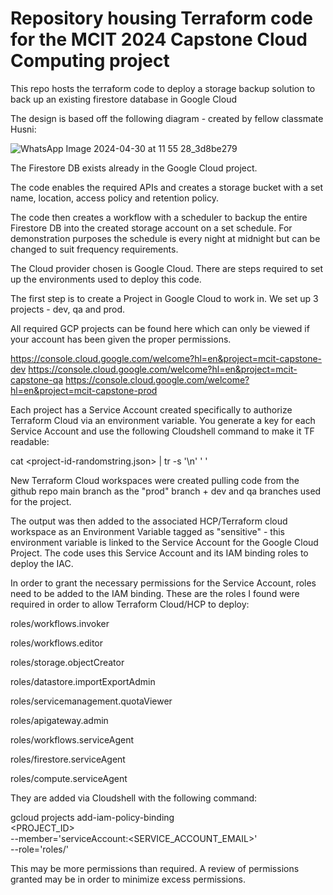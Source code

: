 # Repository housing Terraform code for the MCIT 2024 Capstone Cloud Computing project


This repo hosts the terraform code to deploy a storage backup solution to back up an existing firestore database in Google Cloud

The design is based off the following diagram - created by fellow classmate Husni:


![WhatsApp Image 2024-04-30 at 11 55 28_3d8be279](https://github.com/gd-jackstraw/MCIT-Capstone/assets/143850151/1124c35e-adbd-462e-b9b0-f73b30136264)



The Firestore DB exists already in the Google Cloud project. 

The code enables the required APIs and creates a storage bucket with a set name, location, access policy and retention policy. 

The code then creates a workflow with a scheduler to backup the entire Firestore DB into the created storage account on a set schedule. 
For demonstration purposes the schedule is every night at midnight but can be changed to suit frequency requirements.


The Cloud provider chosen is Google Cloud. There are steps required to set up the environments used to deploy this code.

The first step is to create a Project in Google Cloud to work in. We set up 3 projects - dev, qa and prod. 

All required GCP projects can be found here which can only be viewed if your account has been given the proper permissions.


https://console.cloud.google.com/welcome?hl=en&project=mcit-capstone-dev 
https://console.cloud.google.com/welcome?hl=en&project=mcit-capstone-qa 
https://console.cloud.google.com/welcome?hl=en&project=mcit-capstone-prod


Each project has a Service Account created specifically to authorize Terraform Cloud via an environment variable. You generate a key for each Service Account and use the following Cloudshell command to make it TF readable:

cat <project-id-randomstring.json> | tr -s '\n' ' ' 



New Terraform Cloud workspaces were created pulling code from the github repo main branch as the "prod" branch + dev and qa branches used for the project.



The output was then added to the associated HCP/Terraform cloud workspace as an Environment Variable tagged as "sensitive" - this environment variable is linked to the Service Account for the Google Cloud Project. The code uses this Service Account and its IAM binding roles to deploy the IAC.


In order to grant the necessary permissions for the Service Account, roles need to be added to the IAM binding. These are the roles I found were required in order to allow Terraform Cloud/HCP to deploy:



roles/workflows.invoker

roles/workflows.editor

roles/storage.objectCreator

roles/datastore.importExportAdmin

roles/servicemanagement.quotaViewer

roles/apigateway.admin

roles/workflows.serviceAgent

roles/firestore.serviceAgent

roles/compute.serviceAgent



They are added via Cloudshell with the following command:


gcloud projects add-iam-policy-binding \
<PROJECT_ID> \
 --member='serviceAccount:<SERVICE_ACCOUNT_EMAIL>' \
 --role='roles/<ROLE>'


 This may be more permissions than required. A review of permissions granted may be in order to minimize excess permissions.

 
